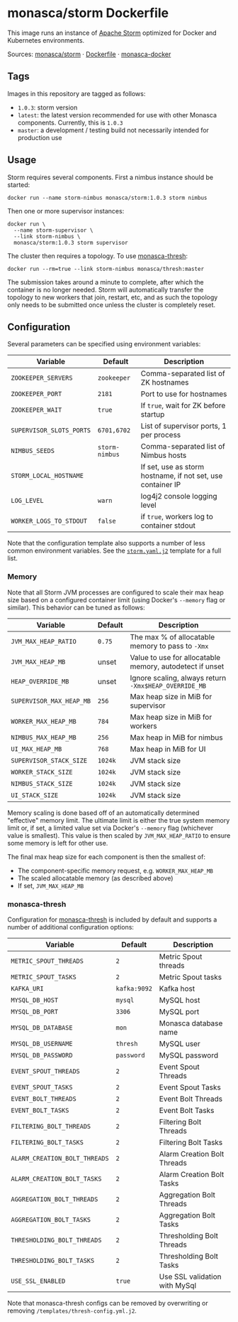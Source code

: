 monasca/storm Dockerfile
========================

This image runs an instance of [Apache Storm][1] optimized for Docker and
Kubernetes environments.

Sources: [monasca/storm][2] &middot; [Dockerfile][3] &middot; [monasca-docker][4]


Tags
----

Images in this repository are tagged as follows:

 * `1.0.3`: storm version
 * `latest`: the latest version recommended for use with other Monasca
   components. Currently, this is `1.0.3`
 * `master`: a development / testing build not necessarily intended for
   production use

Usage
-----

Storm requires several components. First a nimbus instance should be started:

    docker run --name storm-nimbus monasca/storm:1.0.3 storm nimbus

Then one or more supervisor instances:

    docker run \
      --name storm-supervisor \
      --link storm-nimbus \
      monasca/storm:1.0.3 storm supervisor

The cluster then requires a topology. To use [monasca-thresh][6]:

    docker run --rm=true --link storm-nimbus monasca/thresh:master

The submission takes around a minute to complete, after which the container is
no longer needed. Storm will automatically transfer the topology to new workers
that join, restart, etc, and as such the topology only needs to be submitted
once unless the cluster is completely reset.

Configuration
-------------

Several parameters can be specified using environment variables:

| Variable                 | Default        | Description                           |
|--------------------------|----------------|---------------------------------------|
| `ZOOKEEPER_SERVERS`      | `zookeeper`    | Comma-separated list of ZK hostnames  |
| `ZOOKEEPER_PORT`         | `2181`         | Port to use for hostnames             |
| `ZOOKEEPER_WAIT`         | `true`         | If `true`, wait for ZK before startup |
| `SUPERVISOR_SLOTS_PORTS` | `6701,6702`    | List of supervisor ports, 1 per process |
| `NIMBUS_SEEDS`           | `storm-nimbus` | Comma-separated list of Nimbus hosts  |
| `STORM_LOCAL_HOSTNAME`   |                | If set, use as storm hostname, if not set, use container IP |
| `LOG_LEVEL`              | `warn`         | log4j2 console logging level          |
| `WORKER_LOGS_TO_STDOUT`  | `false`        | if `true`, workers log to container stdout |

Note that the configuration template also supports a number of less common
environment variables. See the [`storm.yaml.j2`][5] template for a full list.

### Memory

Note that all Storm JVM processes are configured to scale their max heap size
based on a configured container limit (using Docker's `--memory` flag or
similar). This behavior can be tuned as follows:

| Variable             | Default | Description                                              |
|----------------------|---------|----------------------------------------------------------|
| `JVM_MAX_HEAP_RATIO` | `0.75`  | The max % of allocatable memory to pass to `-Xmx`        |
| `JVM_MAX_HEAP_MB`    | unset   | Value to use for allocatable memory, autodetect if unset |
| `HEAP_OVERRIDE_MB`   | unset   | Ignore scaling, always return `-Xmx$HEAP_OVERRIDE_MB`    |
| `SUPERVISOR_MAX_HEAP_MB` | `256` | Max heap size in MiB for supervisor |
| `WORKER_MAX_HEAP_MB`     | `784` | Max heap size in MiB for workers    |
| `NIMBUS_MAX_HEAP_MB`     | `256` | Max heap in MiB for nimbus          |
| `UI_MAX_HEAP_MB`         | `768` | Max heap in MiB for UI              |
| `SUPERVISOR_STACK_SIZE` | `1024k` | JVM stack size    |
| `WORKER_STACK_SIZE`     | `1024k` | JVM stack size    |
| `NIMBUS_STACK_SIZE`     | `1024k` | JVM stack size    |
| `UI_STACK_SIZE`         | `1024k` | JVM stack size    |

Memory scaling is done based off of an automatically determined "effective"
memory limit. The ultimate limit is either the true system memory limit or, if
set, a limited value set via Docker's `--memory` flag (whichever value is
smallest). This value is then scaled by `JVM_MAX_HEAP_RATIO` to ensure some
memory is left for other use.

The final max heap size for each component is then the smallest of:
 * The component-specific memory request, e.g. `WORKER_MAX_HEAP_MB`
 * The scaled allocatable memory (as described above)
 * If set, `JVM_MAX_HEAP_MB`

### monasca-thresh

Configuration for [monasca-thresh][6] is included by default and supports a
number of additional configuration options:

| Variable                      | Default      | Description                   |
|-------------------------------|--------------|-------------------------------|
| `METRIC_SPOUT_THREADS`        | `2`          | Metric Spout threads          |
| `METRIC_SPOUT_TASKS`          | `2`          | Metric Spout tasks            |
| `KAFKA_URI`                   | `kafka:9092` | Kafka host                    |
| `MYSQL_DB_HOST`               | `mysql`      | MySQL host                    |
| `MYSQL_DB_PORT`               | `3306`       | MySQL port                    |
| `MYSQL_DB_DATABASE`           | `mon`        | Monasca database name         |
| `MYSQL_DB_USERNAME`           | `thresh`     | MySQL user                    |
| `MYSQL_DB_PASSWORD`           | `password`   | MySQL password                |
| `EVENT_SPOUT_THREADS`         | `2`          | Event Spout Threads           |
| `EVENT_SPOUT_TASKS`           | `2`          | Event Spout Tasks             |
| `EVENT_BOLT_THREADS`          | `2`          | Event Bolt Threads            |
| `EVENT_BOLT_TASKS`            | `2`          | Event Bolt Tasks              |
| `FILTERING_BOLT_THREADS`      | `2`          | Filtering Bolt Threads        |
| `FILTERING_BOLT_TASKS`        | `2`          | Filtering Bolt Tasks          |
| `ALARM_CREATION_BOLT_THREADS` | `2`          | Alarm Creation Bolt Threads   |
| `ALARM_CREATION_BOLT_TASKS`   | `2`          | Alarm Creation Bolt Tasks     |
| `AGGREGATION_BOLT_THREADS`    | `2`          | Aggregation Bolt Threads      |
| `AGGREGATION_BOLT_TASKS`      | `2`          | Aggregation Bolt Tasks        |
| `THRESHOLDING_BOLT_THREADS`   | `2`          | Thresholding Bolt Threads     |
| `THRESHOLDING_BOLT_TASKS`     | `2`          | Thresholding Bolt Tasks       |
| `USE_SSL_ENABLED`             | `true`       | Use SSL validation with MySql |

Note that monasca-thresh configs can be removed by overwriting or removing
`/templates/thresh-config.yml.j2`.

[1]: http://storm.apache.org/
[2]: https://github.com/hpcloud-mon/monasca-docker/blob/master/storm/
[3]: https://github.com/hpcloud-mon/monasca-docker/blob/master/storm/Dockerfile
[4]: https://github.com/hpcloud-mon/monasca-docker/
[5]: https://github.com/hpcloud-mon/monasca-docker/blob/master/storm/templates/storm.yaml.j2
[6]: https://github.com/openstack/monasca-thresh
